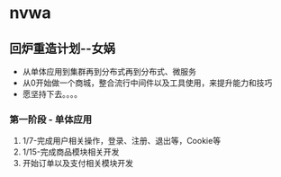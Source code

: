 # nvwa
## 回炉重造计划--女娲
+ 从单体应用到集群再到分布式再到分布式、微服务
+ 从0开始做一个商城，整合流行中间件以及工具使用，来提升能力和技巧
+ 愿坚持下去。。。。

### 第一阶段 - 单体应用
1. 1/7-完成用户相关操作，登录、注册、退出等，Cookie等
2. 1/15-完成商品模块相关开发
3. 开始订单以及支付相关模块开发